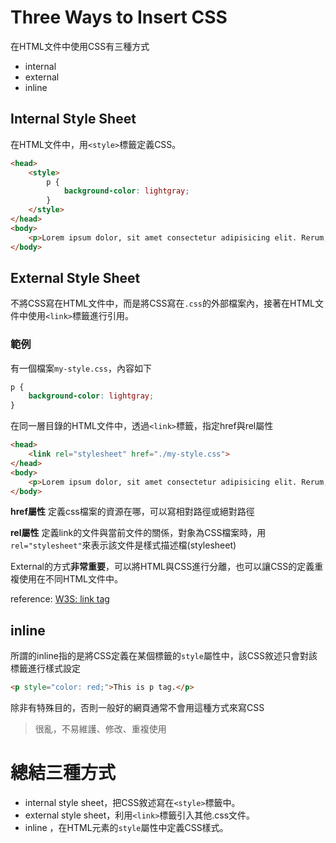 # Three Ways to Insert CSS

在HTML文件中使用CSS有三種方式
- internal
- external
- inline

## Internal Style Sheet

在HTML文件中，用```<style>```標籤定義CSS。

```html
<head>
    <style>
        p {
            background-color: lightgray;
        }
    </style>
</head>
<body>
    <p>Lorem ipsum dolor, sit amet consectetur adipisicing elit. Rerum, cupiditate.</p></p>
</body>
```

## External Style Sheet

不將CSS寫在HTML文件中，而是將CSS寫在```.css```的外部檔案內，接著在HTML文件中使用```<link>```標籤進行引用。

### 範例

有一個檔案```my-style.css```，內容如下
```css
p {
    background-color: lightgray;
}
```

在同一層目錄的HTML文件中，透過```<link>```標籤，指定href與rel屬性

```html
<head>
    <link rel="stylesheet" href="./my-style.css">
</head>
<body>
    <p>Lorem ipsum dolor, sit amet consectetur adipisicing elit. Rerum, cupiditate.</p></p>
</body>
```

**href屬性**
定義css檔案的資源在哪，可以寫相對路徑或絕對路徑

**rel屬性**
定義link的文件與當前文件的關係，對象為CSS檔案時，用```rel="stylesheet"```來表示該文件是樣式描述檔(stylesheet)

External的方式**非常重要**，可以將HTML與CSS進行分離，也可以讓CSS的定義重複使用在不同HTML文件中。

reference: [W3S: link tag](https://www.w3schools.com/tags/tag_link.asp)

## inline

所謂的inline指的是將CSS定義在某個標籤的```style```屬性中，該CSS敘述只會對該標籤進行樣式設定

```html
<p style="color: red;">This is p tag.</p>
```

除非有特殊目的，否則一般好的網頁通常不會用這種方式來寫CSS

> 很亂，不易維護、修改、重複使用

# 總結三種方式

- internal style sheet，把CSS敘述寫在```<style>```標籤中。
- external style sheet，利用```<link>```標籤引入其他.css文件。
- inline ，在HTML元素的```style```屬性中定義CSS樣式。
